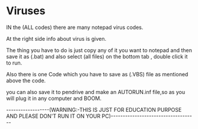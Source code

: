 # Viruses


IN the (ALL codes) there are many notepad virus codes.

At the right side info about virus is given.

The thing you have to do is just copy any of it you want to notepad and
then save it as (.bat) and also select (all files) on the bottom tab , double click it to run.

Also there is one Code which you have to save as (.VBS) file as mentioned above the code.

you can also save it to pendrive and make an AUTORUN.inf file,so as you will plug it in any computer and BOOM.





------------------(WARNING:-THIS IS JUST FOR EDUCATION PURPOSE AND PLEASE DON'T RUN IT ON YOUR PC)------------------------------------
